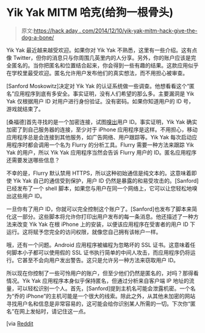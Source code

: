 # Yik Yak MITM 哈克(给狗一根骨头)

> 原文:[https://hack aday . com/2014/12/10/yik-yak-mitm-hack-give-the-dog-a-bone/](https://hackaday.com/2014/12/10/yik-yak-mitm-hack-give-the-dog-a-bone/)

Yik Yak 最近越来越受欢迎。如果你对 Yik Yak 不熟悉，这里有一些介绍。这有点像 Twitter，但你的消息只与你周围几英里内的人分享。另外，你的账户应该是完全匿名的。当你把匿名和位置结合起来，你会得到一些有趣的结果。这款应用似乎在学校里最受欢迎。匿名允许用户发布他们的真实想法，而不用担心被审查。

[Sanford Moskowitz]决定对 Yik Yak 的认证系统做一些调查。他想看看这个“匿名”应用程序到底有多安全。事实证明，没有人们希望的那么多。主要漏洞是 Yik Yak 仅根据用户 ID 对用户进行身份验证。没有密码。如果你知道用户的 ID 号，游戏就结束了。

[桑福德]首先寻找的是一个加密连接，试图[嗅出](http://www.hackaday.com/2013/04/29/wifi-pineapple-project-uses-updated-hardware-for-man-in-the-middle-attacks/ "Sniffing traffic")用户 ID。事实证明，Yik Yak 确实加密了到自己服务器的连接，至少对于 iPhone 应用程序是这样。不用担心，移动应用程序总是会连接到其他服务，如广告网络、用户跟踪等。Yik Yak 每次启动应用程序时都会调用一个名为 Flurry 的分析工具。Flurry 需要一种方法来跟踪 Yik Yak 的用户，所以 Yik Yak 应用程序当然会告诉 Flurry 用户的 ID。匿名应用程序还需要发送哪些信息？

不幸的是，Flurry 默认禁用 HTTPS，所以这种初始通信是纯文本的。这意味着即使 Yik Yak 自己的通信受到保护，用户 ID 仍然是暴露的和易受攻击的。[Sanford]已经发布了一个 shell 脚本，如果您与用户在同一个网络上，它可以让您轻松地嗅出这些用户 ID。

一旦你有了用户 ID，你就可以完全控制这个账户了。[Sanford]也发布了脚本来简化这一部分。这些脚本将允许你打印出用户发布的每一条消息。他还描述了一种方法来改变 Yik Yak 在根 iPhone 上的安装，以便该应用程序在受害者的用户 ID 下运行。这将赋予您完全的访问权限，就像您自己拥有该帐户一样。

哦，还有一个问题。Android 应用程序被编程为忽略坏的 SSL 证书。这意味着任何脚本小子都可以使用假的 SSL 证书执行简单的中间人攻击，而应用程序仍将运行。它甚至不会向用户发出警告。这只是允许另一种方法来窃取用户 ID。

所以现在你控制了一些可怜用户的账户，但至少他们仍然是匿名的，对吗？那得看情况。Yik Yak 应用程序本身似乎保持匿名，但通过分析来自客户端 IP 地址的流量，可以轻松识别一个人。首先，[Sanford]提到主机名可能会泄露机密。一个名为“乔的 iPhone”的主机可能是一个很大的线索。除此之外，从其他未加密的网站寻找用户名和信息是非常容易的，这可能会给你识别某人所需的一切。下次你“匿名”在网上发帖时，请记住这一点。

[via [Reddit](https://silverskylabs.github.io/yakhak/ "Reddit.com")